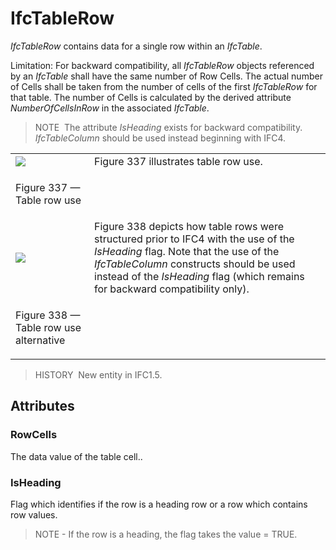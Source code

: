 # IfcTableRow

_IfcTableRow_ contains data for a single row within an _IfcTable_.

Limitation: For backward compatibility, all _IfcTableRow_ objects referenced by an _IfcTable_ shall have the same number of Row Cells. The actual number of Cells shall be taken from the number of cells of the first _IfcTableRow_ for that table. The number of Cells is calculated by the derived attribute _NumberOfCellsInRow_ in the associated _IfcTable_.

> NOTE&nbsp; The attribute _IsHeading_ exists for backward compatibility. _IfcTableColumn_ should be used instead beginning with IFC4.

<table>
      <tr>
        <td>
          <img src="../../../../../../figures/ifctablerow_image1.gif">
        </td>
        <td style="vertical-align:bottom">
          Figure 337 illustrates table row use.
        </td>
      </tr>
      <tr>
        <td>
          <p class="figure">
            Figure 337 &mdash; Table row use
          </p>
        </td>
        <td>
          <p>
            &nbsp;
          </p>
        </td>
      </tr>
      <tr>
        <td>
          <img src="../../../../../../figures/ifctablerow_image2.gif">
        </td>
        <td style="vertical-align:bottom">
          Figure 338 depicts how table rows were structured prior
          to IFC4 with the use of the <em>IsHeading</em> flag. Note
          that the use of the <em>IfcTableColumn</em> constructs
          should be used instead of the <em>IsHeading</em> flag
          (which remains for backward compatibility only).
        </td>
      </tr>
      <tr>
        <td>
          <p class="figure">
            Figure 338 &mdash; Table row use alternative
          </p>
        </td>
        <td>
          <p>
            &nbsp;
          </p>
        </td>
      </tr>
    </table>

> HISTORY&nbsp; New entity in IFC1.5.

## Attributes

### RowCells
The data value of the table cell..

### IsHeading
Flag which identifies if the row is a heading row or a row which contains row values. 
> NOTE - If the row is a heading, the flag takes the value = TRUE.
